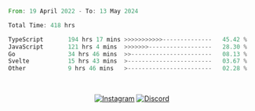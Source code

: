 <!--START_SECTION:waka-->

```rust
From: 19 April 2022 - To: 13 May 2024

Total Time: 418 hrs

TypeScript       194 hrs 17 mins >>>>>>>>>>>--------------   45.42 %
JavaScript       121 hrs 4 mins  >>>>>>>------------------   28.30 %
Go               34 hrs 46 mins  >>-----------------------   08.13 %
Svelte           15 hrs 43 mins  >------------------------   03.67 %
Other            9 hrs 46 mins   >------------------------   02.28 %
```

<!--END_SECTION:waka-->


<!-- &nbsp;<div align="center">
  [![Spotify](https://supakorn-spotify.vercel.app/api/spotify?background_color=0d1117&border_color=ffffff)](https://open.spotify.com/user/314ljfgc3h2e3vrqtbm3tq35t5zq?si=f93b8de147494e3a)  
</div>
-->

&nbsp;<div align="center">
  [![Instagram](https://img.shields.io/badge/Instagram-E4405F?style=for-the-badge&logo=instagram&logoColor=white)](https://www.instagram.com/supakornigm/)
  [![Discord](https://img.shields.io/badge/Discord-7289DA?style=for-the-badge&logo=discord&logoColor=white)](https://discord.com/users/977487166609457172)
</div>


